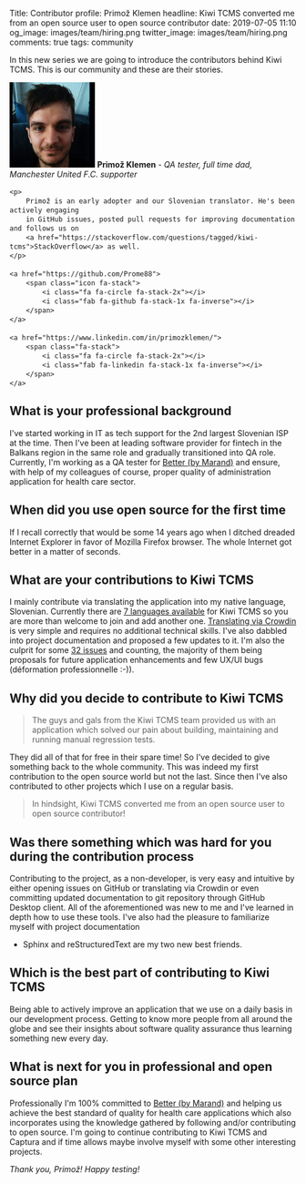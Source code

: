 Title: Contributor profile: Primož Klemen
headline: Kiwi TCMS converted me from an open source user to open source contributor
date: 2019-07-05 11:10
og_image: images/team/hiring.png
twitter_image: images/team/hiring.png
comments: true
tags: community


In this new series we are going to introduce the contributors behind Kiwi TCMS.
This is our community and these are their stories.


<div class="member-bio">
    <img class="rounded" src="/images/contributors/primoz.jpg" height="150" width="150">
    <strong>Primož Klemen</strong> -
    <em>QA tester, full time dad, Manchester United F.C. supporter</em>

    <p>
        Primož is an early adopter and our Slovenian translator. He's been actively engaging
        in GitHub issues, posted pull requests for improving documentation and follows us on
        <a href="https://stackoverflow.com/questions/tagged/kiwi-tcms">StackOverflow</a> as well.
    </p>

    <a href="https://github.com/Prome88">
        <span class="icon fa-stack">
            <i class="fa fa-circle fa-stack-2x"></i>
            <i class="fab fa-github fa-stack-1x fa-inverse"></i>
        </span>
    </a>

    <a href="https://www.linkedin.com/in/primozklemen/">
        <span class="fa-stack">
            <i class="fa fa-circle fa-stack-2x"></i>
            <i class="fab fa-linkedin fa-stack-1x fa-inverse"></i>
        </span>
    </a>
</div>


What is your professional background
------------------------------------

I've started working in IT as tech support for the 2nd largest Slovenian ISP at the time.
Then I've been at leading software provider for fintech in the Balkans region in the same
role and gradually transitioned into QA role. Currently, I'm working as a QA tester for
[Better (by Marand)](http://better.care) and ensure, with help of my colleagues of course,
proper quality of administration application for health care sector.


When did you use open source for the first time
-----------------------------------------------

If I recall correctly that would be some 14 years ago when I ditched dreaded
Internet Explorer in favor of Mozilla Firefox browser. The whole Internet got better in
a matter of seconds.


What are your contributions to Kiwi TCMS
----------------------------------------

I mainly contribute via translating the application into my native language, Slovenian.
Currently there are
[7 languages available](https://crowdin.com/project/kiwitcms) for Kiwi TCMS so you are
more than welcome to join and add another one.
[Translating via Crowdin](https://kiwitcms.readthedocs.io/en/latest/contribution.html#translation)
is very simple and requires no additional technical skills. I've also dabbled into project
documentation and proposed a few updates to it. I'm also the culprit for some
[32 issues](https://github.com/kiwitcms/Kiwi/issues/Prome88) and counting,
the majority of them being proposals for future application enhancements and few UX/UI bugs
(déformation professionnelle :-)).

Why did you decide to contribute to Kiwi TCMS
---------------------------------------------

> The guys and gals from the Kiwi TCMS team provided us with an application which solved
> our pain about building, maintaining and running manual regression tests.

They did all of that for free in their spare time! So I've decided to give something back to
the whole community. This was indeed my first
contribution to the open source world but not the last. Since then I've also
contributed to other projects which I use on a regular basis.

> In hindsight, Kiwi TCMS converted me from an open source user to open source contributor!


Was there something which was hard for you during the contribution process
--------------------------------------------------------------------------

Contributing to the project, as a non-developer, is very easy and intuitive by
either opening issues on GitHub or translating via Crowdin or even committing
updated documentation to git repository through GitHub Desktop client.
All of the aforementioned was new to me and I've learned in depth how to use
these tools. I've also had the pleasure to familiarize myself with project documentation
- Sphinx and reStructuredText are my two new best friends.


Which is the best part of contributing to Kiwi TCMS
---------------------------------------------------

Being able to actively improve an application that we use on a daily basis in our
development process. Getting to know more people from all around the globe and see their
insights about software quality assurance thus learning something new every day.

What is next for you in professional and open source plan
---------------------------------------------------------

Professionally I'm 100% committed to [Better (by Marand)](http://better.care) and helping us achieve
the best standard of quality for health care applications which also incorporates
using the knowledge gathered by following and/or contributing to open source.
I'm going to continue contributing to Kiwi TCMS and
Captura and if time allows maybe involve myself with some other interesting projects.



*Thank you, Primož! Happy testing!*
